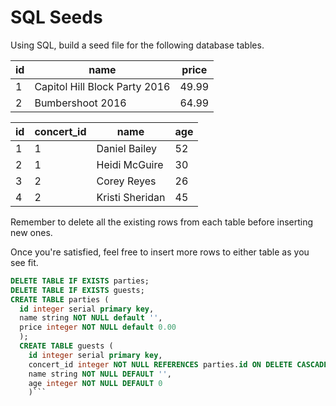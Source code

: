 # SQL Seeds

Using SQL, build a seed file for the following database tables.

| id | name                          | price |
|----|-------------------------------|-------|
| 1  | Capitol Hill Block Party 2016 | 49.99 |
| 2  | Bumbershoot 2016              | 64.99 |

| id | concert_id | name            | age |
|----|------------|-----------------|-----|
| 1  | 1          | Daniel Bailey   | 52  |
| 2  | 1          | Heidi McGuire   | 30  |
| 3  | 2          | Corey Reyes     | 26  |
| 4  | 2          | Kristi Sheridan | 45  |

Remember to delete all the existing rows from each table before inserting new ones.

Once you're satisfied, feel free to insert more rows to either table as you see fit.

```SQL
DELETE TABLE IF EXISTS parties;
DELETE TABLE IF EXISTS guests;
CREATE TABLE parties (
  id integer serial primary key,
  name string NOT NULL default '',
  price integer NOT NULL default 0.00
  );
  CREATE TABLE guests (
    id integer serial primary key,
    concert_id integer NOT NULL REFERENCES parties.id ON DELETE CASCADE,
    name string NOT NULL DEFAULT '',
    age integer NOT NULL DEFAULT 0
    )```
